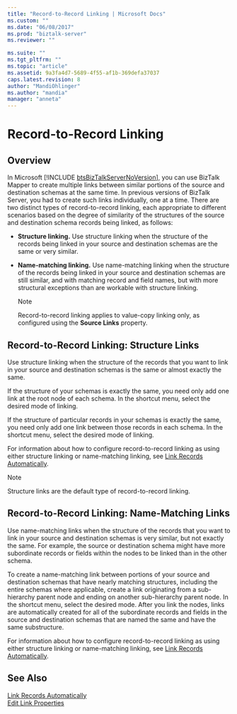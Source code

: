 ```yaml
---
title: "Record-to-Record Linking | Microsoft Docs"
ms.custom: ""
ms.date: "06/08/2017"
ms.prod: "biztalk-server"
ms.reviewer: ""

ms.suite: ""
ms.tgt_pltfrm: ""
ms.topic: "article"
ms.assetid: 9a3fa4d7-5689-4f55-af1b-369defa37037
caps.latest.revision: 8
author: "MandiOhlinger"
ms.author: "mandia"
manager: "anneta"
---
```

# Record-to-Record Linking

## Overview
In Microsoft [!INCLUDE [btsBizTalkServerNoVersion](../includes/btsbiztalkservernoversion-md.md)], you can use BizTalk Mapper to create multiple links between similar portions of the source and destination schemas at the same time. In previous versions of BizTalk Server, you had to create such links individually, one at a time. There are two distinct types of record-to-record linking, each appropriate to different scenarios based on the degree of similarity of the structures of the source and destination schema records being linked, as follows:  
  
-   **Structure linking.** Use structure linking when the structure of the records being linked in your source and destination schemas are the same or very similar.  
  
-   **Name-matching linking.** Use name-matching linking when the structure of the records being linked in your source and destination schemas are still similar, and with matching record and field names, but with more structural exceptions than are workable with structure linking.  
  
    > [!NOTE]
    >  Record-to-record linking applies to value-copy linking only, as configured using the **Source Links** property.  
  
## Record-to-Record Linking: Structure Links  
 Use structure linking when the structure of the records that you want to link in your source and destination schemas is the same or almost exactly the same.  
  
 If the structure of your schemas is exactly the same, you need only add one link at the root node of each schema. In the shortcut menu, select the desired mode of linking.  
  
 If the structure of particular records in your schemas is exactly the same, you need only add one link between those records in each schema. In the shortcut menu, select the desired mode of linking.  
  
 For information about how to configure record-to-record linking as using either structure linking or name-matching linking, see [Link Records Automatically](../core/how-to-link-records-automatically.md).  
  
> [!NOTE]
>  Structure links are the default type of record-to-record linking.  
  
## Record-to-Record Linking: Name-Matching Links  
 Use name-matching links when the structure of the records that you want to link in your source and destination schemas is very similar, but not exactly the same. For example, the source or destination schema might have more subordinate records or fields within the nodes to be linked than in the other schema.  
  
 To create a name-matching link between portions of your source and destination schemas that have nearly matching structures, including the entire schemas where applicable, create a link originating from a sub-hierarchy parent node and ending on another sub-hierarchy parent node. In the shortcut menu, select the desired mode. After you link the nodes, links are automatically created for all of the subordinate records and fields in the source and destination schemas that are named the same and have the same substructure.  
  
 For information about how to configure record-to-record linking as using either structure linking or name-matching linking, see [Link Records Automatically](../core/how-to-link-records-automatically.md).  
  
## See Also  
 [Link Records Automatically](../core/how-to-link-records-automatically.md)   
 [Edit Link Properties](../core/how-to-edit-link-properties.md)